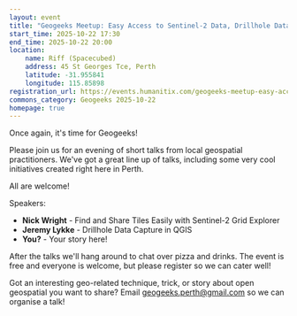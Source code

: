 ```yaml
---
layout: event
title: "Geogeeks Meetup: Easy Access to Sentinel-2 Data, Drillhole Data in QGIS, and More!"
start_time: 2025-10-22 17:30
end_time: 2025-10-22 20:00
location:
    name: Riff (Spacecubed)
    address: 45 St Georges Tce, Perth
    latitude: -31.955841
    longitude: 115.85898
registration_url: https://events.humanitix.com/geogeeks-meetup-easy-access-to-sentinel-2-data-drillhole-data-in-qgis-and-more
commons_category: Geogeeks 2025-10-22
homepage: true
---
```


Once again, it's time for Geogeeks!

Please join us for an evening of short talks from local geospatial practitioners. We've got a great line up of talks, including some very cool initiatives created right here in Perth.

All are welcome!

Speakers:

- **Nick Wright** - Find and Share Tiles Easily with Sentinel-2 Grid Explorer
    <!-- - <a href="https://maps.budgieinwa.au/presentation.html" target=_blank>slides</a> -->
- **Jeremy Lykke** - Drillhole Data Capture in QGIS
    <!-- - <a href="0402_speaker_night/Impact-Zones-Urban-Development-on-Bushland_H-Boogaerdt_2025_pptx.pdf" target=_blank>slides</a> -->
- **You?** - Your story here!


After the talks we'll hang around to chat over pizza and drinks. The event is free and everyone is welcome, but please register so we can cater well!

Got an interesting geo-related technique, trick, or story about open geospatial you want to share? Email [geogeeks.perth@gmail.com](mailto:geogeeks.perth@gmail.com) so we can organise a talk!
